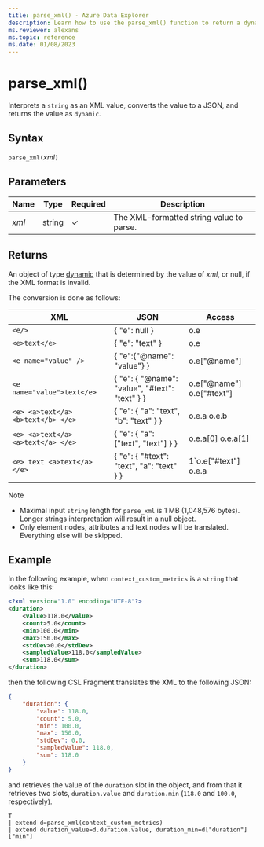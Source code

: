 ```yaml
---
title: parse_xml() - Azure Data Explorer
description: Learn how to use the parse_xml() function to return a dynamic object that is determined by the value of XML.
ms.reviewer: alexans
ms.topic: reference
ms.date: 01/08/2023
---
```

# parse_xml()

Interprets a `string` as an XML value, converts the value to a JSON, and returns the value as `dynamic`.

## Syntax

`parse_xml(`*xml*`)`

## Parameters

| Name | Type | Required | Description |
|--|--|--|--|
| *xml*| string | &check; | The XML-formatted string value to parse.|

## Returns

An object of type [dynamic](./scalar-data-types/dynamic.md) that is determined by the value of *xml*, or null, if the XML format is invalid.

The conversion is done as follows:

XML                                |JSON                                            |Access
-----------------------------------|------------------------------------------------|--------------
`<e/>`                             | { "e": null }                                  | o.e
`<e>text</e>`	                   | { "e": "text" }	                            | o.e
`<e name="value" />`               | { "e":{"@name": "value"} }	                    | o.e["@name"]
`<e name="value">text</e>`         | { "e": { "@name": "value", "#text": "text" } } | o.e["@name"] o.e["#text"]
`<e> <a>text</a> <b>text</b> </e>` | { "e": { "a": "text", "b": "text" } }	        | o.e.a o.e.b
`<e> <a>text</a> <a>text</a> </e>` | { "e": { "a": ["text", "text"] } }	            | o.e.a[0] o.e.a[1]
`<e> text <a>text</a> </e>`        | { "e": { "#text": "text", "a": "text" } }	    | 1`o.e["#text"] o.e.a

> [!NOTE]
>
> * Maximal input `string` length for `parse_xml` is 1 MB (1,048,576 bytes). Longer strings interpretation will result in a null object.
> * Only element nodes, attributes and text nodes will be translated. Everything else will be skipped.

## Example

In the following example, when `context_custom_metrics` is a `string` that looks like this:

```xml
<?xml version="1.0" encoding="UTF-8"?>
<duration>
    <value>118.0</value>
    <count>5.0</count>
    <min>100.0</min>
    <max>150.0</max>
    <stdDev>0.0</stdDev>
    <sampledValue>118.0</sampledValue>
    <sum>118.0</sum>
</duration>
```

then the following CSL Fragment translates the XML to the following JSON:

```json
{
    "duration": {
        "value": 118.0,
        "count": 5.0,
        "min": 100.0,
        "max": 150.0,
        "stdDev": 0.0,
        "sampledValue": 118.0,
        "sum": 118.0
    }
}
```

and retrieves the value of the `duration` slot
in the object, and from that it retrieves two slots, `duration.value` and
 `duration.min` (`118.0` and `100.0`, respectively).

```kusto
T
| extend d=parse_xml(context_custom_metrics) 
| extend duration_value=d.duration.value, duration_min=d["duration"]["min"]
```
